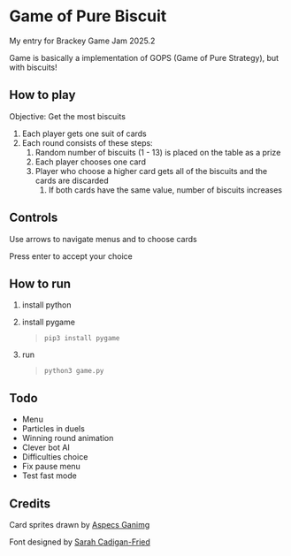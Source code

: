 # Game of Pure Biscuit

My entry for Brackey Game Jam 2025.2

Game is basically a implementation of GOPS (Game of Pure Strategy), but with biscuits!

## How to play

Objective: Get the most biscuits

1. Each player gets one suit of cards
2. Each round consists of these steps:
    1. Random number of biscuits (1 - 13) is placed on the table as a prize
    2. Each player chooses one card
    3. Player who choose a higher card gets all of the biscuits and the cards are discarded
        1. If both cards have the same value, number of biscuits increases

## Controls

Use arrows to navigate menus and to choose cards

Press enter to accept your choice

## How to run

1. install python
2. install pygame

    > `pip3 install pygame`

3. run

    > `python3 game.py`

## Todo

- Menu
- Particles in duels
- Winning round animation
- Clever bot AI
- Difficulties choice
- Fix pause menu
- Test fast mode

## Credits

Card sprites drawn by [Aspecs Ganimg](https://aspecsgaming.itch.io/mini-pixel-playing-cards)

Font designed by [Sarah Cadigan-Fried](https://github.com/scfried/soft-type-jersey)